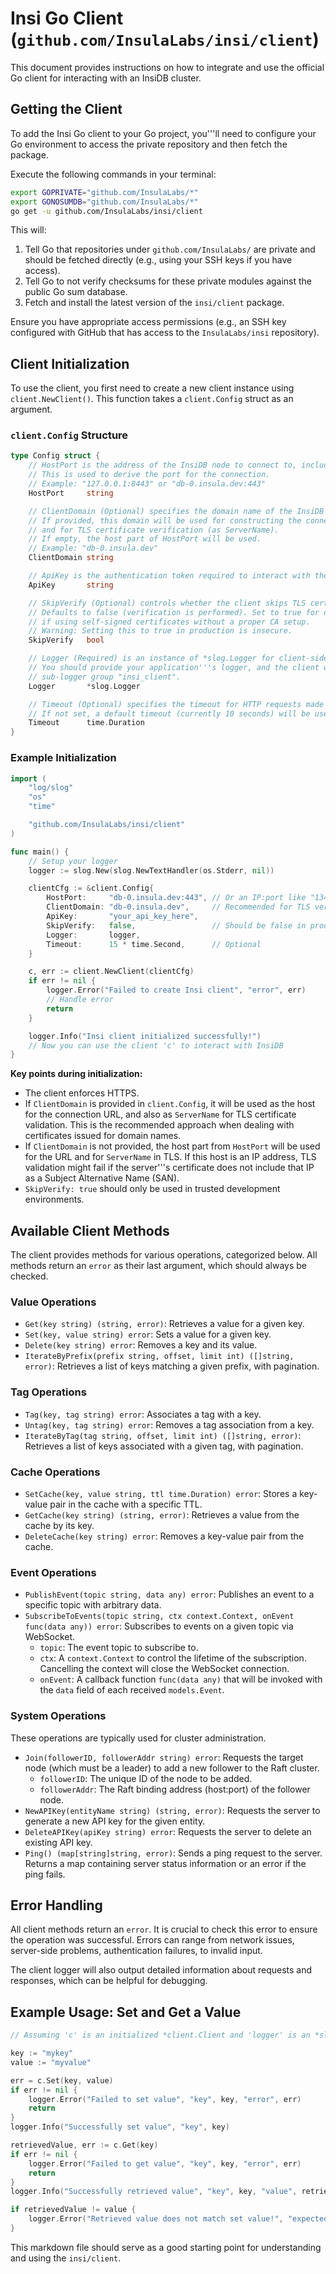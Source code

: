 # Insi Go Client (`github.com/InsulaLabs/insi/client`)

This document provides instructions on how to integrate and use the official Go client for interacting with an InsiDB cluster.

## Getting the Client

To add the Insi Go client to your Go project, you'''ll need to configure your Go environment to access the private repository and then fetch the package.

Execute the following commands in your terminal:

```bash
export GOPRIVATE="github.com/InsulaLabs/*"
export GONOSUMDB="github.com/InsulaLabs/*"
go get -u github.com/InsulaLabs/insi/client
```

This will:
1.  Tell Go that repositories under `github.com/InsulaLabs/` are private and should be fetched directly (e.g., using your SSH keys if you have access).
2.  Tell Go to not verify checksums for these private modules against the public Go sum database.
3.  Fetch and install the latest version of the `insi/client` package.

Ensure you have appropriate access permissions (e.g., an SSH key configured with GitHub that has access to the `InsulaLabs/insi` repository).

## Client Initialization

To use the client, you first need to create a new client instance using `client.NewClient()`. This function takes a `client.Config` struct as an argument.

### `client.Config` Structure

```go
type Config struct {
    // HostPort is the address of the InsiDB node to connect to, including the port.
    // This is used to derive the port for the connection.
    // Example: "127.0.0.1:8443" or "db-0.insula.dev:443"
    HostPort     string

    // ClientDomain (Optional) specifies the domain name of the InsiDB node.
    // If provided, this domain will be used for constructing the connection URL
    // and for TLS certificate verification (as ServerName).
    // If empty, the host part of HostPort will be used.
    // Example: "db-0.insula.dev"
    ClientDomain string

    // ApiKey is the authentication token required to interact with the InsiDB API.
    ApiKey       string

    // SkipVerify (Optional) controls whether the client skips TLS certificate verification.
    // Defaults to false (verification is performed). Set to true for development or
    // if using self-signed certificates without a proper CA setup.
    // Warning: Setting this to true in production is insecure.
    SkipVerify   bool

    // Logger (Required) is an instance of *slog.Logger for client-side logging.
    // You should provide your application'''s logger, and the client will create a
    // sub-logger group "insi_client".
    Logger       *slog.Logger

    // Timeout (Optional) specifies the timeout for HTTP requests made by the client.
    // If not set, a default timeout (currently 10 seconds) will be used.
    Timeout      time.Duration
}
```

### Example Initialization

```go
import (
    "log/slog"
    "os"
    "time"

    "github.com/InsulaLabs/insi/client"
)

func main() {
    // Setup your logger
    logger := slog.New(slog.NewTextHandler(os.Stderr, nil))

    clientCfg := &client.Config{
        HostPort:     "db-0.insula.dev:443", // Or an IP:port like "134.122.121.148:443"
        ClientDomain: "db-0.insula.dev",     // Recommended for TLS verification
        ApiKey:       "your_api_key_here",
        SkipVerify:   false,                 // Should be false in production
        Logger:       logger,
        Timeout:      15 * time.Second,      // Optional
    }

    c, err := client.NewClient(clientCfg)
    if err != nil {
        logger.Error("Failed to create Insi client", "error", err)
        // Handle error
        return
    }

    logger.Info("Insi client initialized successfully!")
    // Now you can use the client 'c' to interact with InsiDB
}
```

**Key points during initialization:**
-   The client enforces HTTPS.
-   If `ClientDomain` is provided in `client.Config`, it will be used as the host for the connection URL, and also as `ServerName` for TLS certificate validation. This is the recommended approach when dealing with certificates issued for domain names.
-   If `ClientDomain` is not provided, the host part from `HostPort` will be used for the URL and for `ServerName` in TLS. If this host is an IP address, TLS validation might fail if the server'''s certificate does not include that IP as a Subject Alternative Name (SAN).
-   `SkipVerify: true` should only be used in trusted development environments.

## Available Client Methods

The client provides methods for various operations, categorized below. All methods return an `error` as their last argument, which should always be checked.

### Value Operations

-   `Get(key string) (string, error)`: Retrieves a value for a given key.
-   `Set(key, value string) error`: Sets a value for a given key.
-   `Delete(key string) error`: Removes a key and its value.
-   `IterateByPrefix(prefix string, offset, limit int) ([]string, error)`: Retrieves a list of keys matching a given prefix, with pagination.

### Tag Operations

-   `Tag(key, tag string) error`: Associates a tag with a key.
-   `Untag(key, tag string) error`: Removes a tag association from a key.
-   `IterateByTag(tag string, offset, limit int) ([]string, error)`: Retrieves a list of keys associated with a given tag, with pagination.

### Cache Operations

-   `SetCache(key, value string, ttl time.Duration) error`: Stores a key-value pair in the cache with a specific TTL.
-   `GetCache(key string) (string, error)`: Retrieves a value from the cache by its key.
-   `DeleteCache(key string) error`: Removes a key-value pair from the cache.

### Event Operations

-   `PublishEvent(topic string, data any) error`: Publishes an event to a specific topic with arbitrary data.
-   `SubscribeToEvents(topic string, ctx context.Context, onEvent func(data any)) error`:
    Subscribes to events on a given topic via WebSocket.
    -   `topic`: The event topic to subscribe to.
    -   `ctx`: A `context.Context` to control the lifetime of the subscription. Cancelling the context will close the WebSocket connection.
    -   `onEvent`: A callback function `func(data any)` that will be invoked with the `data` field of each received `models.Event`.

### System Operations

These operations are typically used for cluster administration.

-   `Join(followerID, followerAddr string) error`:
    Requests the target node (which must be a leader) to add a new follower to the Raft cluster.
    -   `followerID`: The unique ID of the node to be added.
    -   `followerAddr`: The Raft binding address (host:port) of the follower node.
-   `NewAPIKey(entityName string) (string, error)`: Requests the server to generate a new API key for the given entity.
-   `DeleteAPIKey(apiKey string) error`: Requests the server to delete an existing API key.
-   `Ping() (map[string]string, error)`: Sends a ping request to the server. Returns a map containing server status information or an error if the ping fails.

## Error Handling

All client methods return an `error`. It is crucial to check this error to ensure the operation was successful. Errors can range from network issues, server-side problems, authentication failures, to invalid input.

The client logger will also output detailed information about requests and responses, which can be helpful for debugging.

## Example Usage: Set and Get a Value

```go
// Assuming 'c' is an initialized *client.Client and 'logger' is an *slog.Logger

key := "mykey"
value := "myvalue"

err = c.Set(key, value)
if err != nil {
    logger.Error("Failed to set value", "key", key, "error", err)
    return
}
logger.Info("Successfully set value", "key", key)

retrievedValue, err := c.Get(key)
if err != nil {
    logger.Error("Failed to get value", "key", key, "error", err)
    return
}
logger.Info("Successfully retrieved value", "key", key, "value", retrievedValue)

if retrievedValue != value {
    logger.Error("Retrieved value does not match set value!", "expected", value, "got", retrievedValue)
}
```

This markdown file should serve as a good starting point for understanding and using the `insi/client`.
